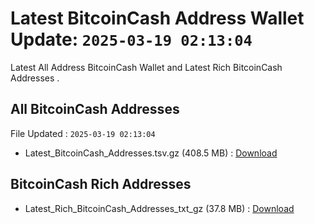 # Latest BitcoinCash Address Wallet Update: `2025-03-19 02:13:04`

Latest All Address BitcoinCash Wallet and Latest Rich BitcoinCash Addresses .

## All BitcoinCash Addresses

File Updated : `2025-03-19 02:13:04`

- Latest_BitcoinCash_Addresses.tsv.gz (408.5 MB) : [Download](https://github.com/Pymmdrza/Rich-Address-Wallet/releases/tag/BitcoinCash)

## BitcoinCash Rich Addresses

- Latest_Rich_BitcoinCash_Addresses_txt_gz (37.8 MB) : [Download](https://github.com/Pymmdrza/Rich-Address-Wallet/releases/tag/BitcoinCash)
